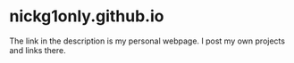 # nickg1only.github.io

The link in the description is my personal webpage. I post my own projects and links there.
